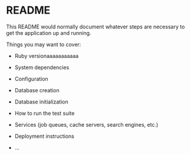 # README

This README would normally document whatever steps are necessary to get the
application up and running.

Things you may want to cover:

* Ruby versionaaaaaaaaaaa

* System dependencies

* Configuration

* Database creation

* Database initialization

* How to run the test suite

* Services (job queues, cache servers, search engines, etc.)

* Deployment instructions

* ...

